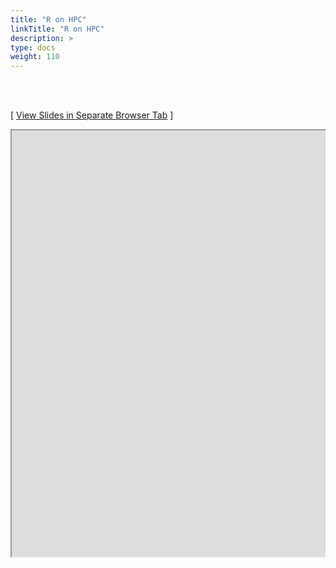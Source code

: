 ```yaml
---
title: "R on HPC"
linkTitle: "R on HPC"
description: >
type: docs
weight: 110
---
```


<br></br>

[ <a href="https://girke.bioinformatics.ucr.edu/GEN242/custom/slides/R_for_HPC/R_for_HPC.html" target="_blank">View Slides in Separate Browser Tab</a> ]

<div style="overflow:auto;">
<iframe src="https://girke.bioinformatics.ucr.edu/GEN242/custom/slides/R_for_HPC/R_for_HPC/" scrolling="yes", frameborder="3px solid black" width="1152" height="682" allowfullscreen="true" mozallowfullscreen="true" webkitallowfullscreen="true" style="width: 1100px"></iframe>
</div>





